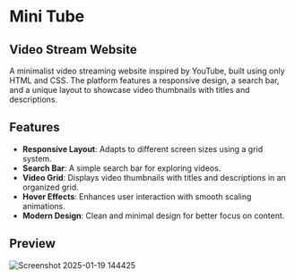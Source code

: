 # Mini Tube
## Video Stream Website

A minimalist video streaming website inspired by YouTube, built using only HTML and CSS. The platform features a responsive design, a search bar, and a unique layout to showcase video thumbnails with titles and descriptions.

## Features

- **Responsive Layout**: Adapts to different screen sizes using a grid system.
- **Search Bar**: A simple search bar for exploring videos.
- **Video Grid**: Displays video thumbnails with titles and descriptions in an organized grid.
- **Hover Effects**: Enhances user interaction with smooth scaling animations.
- **Modern Design**: Clean and minimal design for better focus on content.

## Preview

![Screenshot 2025-01-19 144425](https://github.com/user-attachments/assets/5c9c960d-8089-44ff-b793-e9d96dd4c7bf)


